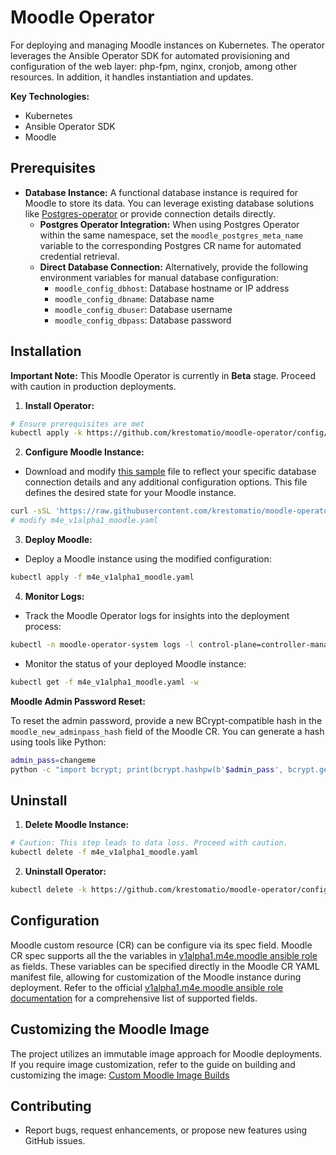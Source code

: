 # Moodle Operator

For deploying and managing Moodle instances on Kubernetes. The operator leverages the Ansible Operator SDK for automated provisioning and configuration of the web layer: php-fpm, nginx, cronjob, among other resources. In addition, it handles instantiation and updates.

**Key Technologies:**

* Kubernetes
* Ansible Operator SDK
* Moodle

## Prerequisites

* **Database Instance:** A functional database instance is required for Moodle to store its data. You can leverage existing database solutions like [Postgres-operator](https://krestomatio.com/docs/postgres-operator) or provide connection details directly.
  * **Postgres Operator Integration:** When using Postgres Operator within the same namespace, set the `moodle_postgres_meta_name` variable to the corresponding Postgres CR name for automated credential retrieval.
  * **Direct Database Connection:** Alternatively, provide the following environment variables for manual database configuration:
    * `moodle_config_dbhost`: Database hostname or IP address
    * `moodle_config_dbname`: Database name
    * `moodle_config_dbuser`: Database username
    * `moodle_config_dbpass`: Database password

## Installation

**Important Note:** This Moodle Operator is currently in **Beta** stage. Proceed with caution in production deployments.

1. **Install Operator:**
```bash
# Ensure prerequisites are met
kubectl apply -k https://github.com/krestomatio/moodle-operator/config/default?ref=v0.6.15
```

2. **Configure Moodle Instance:**
- Download and modify [this sample](https://raw.githubusercontent.com/krestomatio/moodle-operator/v0.6.15/config/samples/m4e_v1alpha1_moodle.yaml) file to reflect your specific database connection details and any additional configuration options. This file defines the desired state for your Moodle instance.
```bash
curl -sSL 'https://raw.githubusercontent.com/krestomatio/moodle-operator/v0.6.15/config/samples/m4e_v1alpha1_moodle.yaml' -o m4e_v1alpha1_moodle.yaml
# modify m4e_v1alpha1_moodle.yaml
```

3. **Deploy Moodle:**
- Deploy a Moodle instance using the modified configuration:
```bash
kubectl apply -f m4e_v1alpha1_moodle.yaml
```

4. **Monitor Logs:**
- Track the Moodle Operator logs for insights into the deployment process:
```bash
kubectl -n moodle-operator-system logs -l control-plane=controller-manager -c manager -f
```

- Monitor the status of your deployed Moodle instance:
```bash
kubectl get -f m4e_v1alpha1_moodle.yaml -w
```

**Moodle Admin Password Reset:**

To reset the admin password, provide a new BCrypt-compatible hash in the `moodle_new_adminpass_hash` field of the Moodle CR. You can generate a hash using tools like Python:
```bash
admin_pass=changeme
python -c "import bcrypt; print(bcrypt.hashpw(b'$admin_pass', bcrypt.gensalt(rounds=10)).decode('ascii'))"
```

## Uninstall

1. **Delete Moodle Instance:**
```bash
# Caution: This step leads to data loss. Proceed with caution.
kubectl delete -f m4e_v1alpha1_moodle.yaml
```

2. **Uninstall Operator:**
```bash
kubectl delete -k https://github.com/krestomatio/moodle-operator/config/default?ref=v0.6.15
```

## Configuration
Moodle custom resource (CR) can be configure via its spec field. Moodle CR spec supports all the the variables in [v1alpha1.m4e.moodle ansible role](https://krestomatio.com/docs/ansible-collection-k8s/roles/v1alpha1.m4e.moodle/defaults/main/moodle) as fields. These variables can be specified directly in the Moodle CR YAML manifest file, allowing for customization of the Moodle instance during deployment. Refer to the official [v1alpha1.m4e.moodle ansible role documentation](https://krestomatio.com/docs/ansible-collection-k8s/roles/v1alpha1.m4e.moodle/) for a comprehensive list of supported fields.

## Customizing the Moodle Image

The project utilizes an immutable image approach for Moodle deployments. If you require image customization, refer to the guide on building and customizing the image: [Custom Moodle Image Builds](https://krestomatio.com/docs/container_builder/moodle/#custom-builds)

## Contributing

* Report bugs, request enhancements, or propose new features using GitHub issues.
